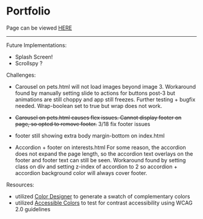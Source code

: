 # Portfolio

Page can be viewed [HERE](https://kmmiller418.github.io/html-portfolio/)

<hr>

Future Implementations:
* Splash Screen!
* Scrollspy ?

Challenges:
* Carousel on pets.html will not load images beyond image 3. Workaround found by manually setting slide to actions for buttons post-3 but animations are still choppy and app still freezes. Further testing + bugfix needed. Wrap-boolean set to true but wrap does not work.

* ~~Carousel on pets.html causes flex issues. Cannot display footer on page, so opted to remove footer.~~  3/18 fix footer issues

* footer still showing extra body margin-bottom on index.html

* Accordion + footer on interests.html For some reason, the accordion does not expand the page length, so the accordion text overlays on the footer and footer text can still be seen. Workaround found by setting class on div and setting z-index of accordion to 2 so accordion + accordion background color will always cover footer. 


Resources:
* utilized [Color Designer](https://colordesigner.io/) to generate a swatch of complementary colors
* utilized [Accessible Colors](https://accessible-colors.com/) to test for contrast accessibility using WCAG 2.0 guidelines